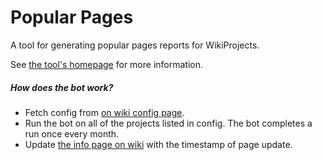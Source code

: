 Popular Pages
=============

A tool for generating popular pages reports for WikiProjects.

See [the tool's homepage](https://wikitech.wikimedia.org/wiki/Tool:Popular_Pages) for more information.

##### How does the bot work?
* Fetch config from [on wiki config page](https://en.wikipedia.org/wiki/User:Community_Tech_bot/Popular_pages_config.json).
* Run the bot on all of the projects listed in config. The bot completes a run once every month.
* Update [the info page on wiki](https://en.wikipedia.org/wiki/User:Community_Tech_bot/Popular_pages_config) with the timestamp of page update.

